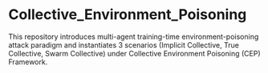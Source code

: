 # Collective_Environment_Poisoning
This repository introduces multi-agent training-time environment-poisoning attack paradigm and instantiates 3 scenarios (Implicit Collective, True Collective, Swarm Collective) under Collective Environment Poisoning (CEP) Framework.
